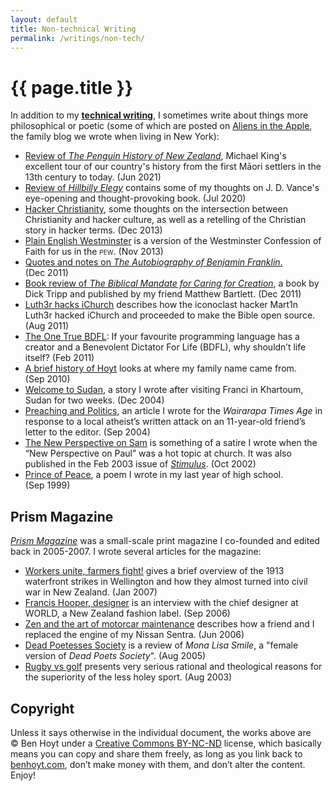 ```yaml
---
layout: default
title: Non-technical Writing
permalink: /writings/non-tech/
---
```

# {{ page.title }}

In addition to my [**technical writing**](/writings/), I sometimes write about things more philosophical or poetic (some of which are posted on [Aliens in the Apple](https://aliensintheapple.com/), the family blog we wrote when living in New York):

* [Review of *The Penguin History of New Zealand*](/writings/nz-history/), Michael King's excellent tour of our country's history from the first Māori settlers in the 13th century to today. (Jun&nbsp;2021)
* [Review of *Hillbilly Elegy*](/writings/hillbilly-elegy/) contains some of my thoughts on J.&nbsp;D.&nbsp;Vance's eye-opening and thought-provoking book. (Jul&nbsp;2020)
* [Hacker Christianity](https://aliensintheapple.com/2013/12/22/hacker-christianity/), some thoughts on the intersection between Christianity and hacker culture, as well as a retelling of the Christian story in hacker terms. (Dec&nbsp;2013)
* [Plain English Westminster](/writings/pew/) is a version of the Westminster Confession of Faith for us in the <span class="smallcaps">pew</span>. (Nov&nbsp;2013)
* [Quotes and notes on *The Autobiography of Benjamin Franklin*.](https://aliensintheapple.com/2011/12/23/the-autobiography-of-benjamin-franklin/) (Dec&nbsp;2011)
* [Book review of *The Biblical Mandate for Caring for Creation*](https://aliensintheapple.com/2011/12/02/caring-for-creation/), a book by Dick Tripp and published by my friend Matthew Bartlett. (Dec&nbsp;2011)
* [Luth3r hacks iChurch](https://aliensintheapple.com/2011/08/30/luth3r-hacks-ichurch-makes-bible-open-source/) describes how the iconoclast hacker Mart1n Luth3r hacked iChurch and proceeded to make the Bible open source. (Aug&nbsp;2011)
* [The One True BDFL](https://aliensintheapple.com/2011/02/14/the-one-true-bdfl/): If your favourite programming language has a creator and a Benevolent Dictator For Life (BDFL), why shouldn&rsquo;t life itself? (Feb&nbsp;2011)
* [A brief history of Hoyt](https://aliensintheapple.com/2010/09/08/a-brief-history-of-hoyt/) looks at where my family name came from. (Sep&nbsp;2010)
* [Welcome to Sudan](/writings/welcome-to-sudan/), a story I wrote after visiting Franci in Khartoum, Sudan for two weeks. (Dec&nbsp;2004)
* [Preaching and Politics](/writings/preaching-and-politics/), an article I wrote for the *Wairarapa Times Age* in response to a local atheist&rsquo;s written attack on an 11-year-old friend&rsquo;s letter to the editor. (Sep&nbsp;2004)
* [The New Perspective on Sam](/prism-magazine/articles/npsam.html) is something of a satire I wrote when the &ldquo;New Perspective on Paul&rdquo; was a hot topic at church. It was also published in the Feb&nbsp;2003 issue of [*Stimulus*](http://www.laidlaw.ac.nz/stimulus). (Oct&nbsp;2002)
* [Prince of Peace](/writings/prince-of-peace/), a poem I wrote in my last year of high school. (Sep&nbsp;1999)


## Prism Magazine

[*Prism Magazine*](/prism-magazine/) was a small-scale print magazine I co-founded and edited back in 2005-2007. I wrote several articles for the magazine:

* [Workers unite, farmers fight!](/prism-magazine/issue5/history1.html) gives a brief overview of the 1913 waterfront strikes in Wellington and how they almost turned into civil war in New Zealand. (Jan&nbsp;2007)
* [Francis Hooper, designer](/prism-magazine/issue4/work.html) is an interview with the chief designer at WORLD, a New Zealand fashion label. (Sep&nbsp;2006)
* [Zen and the art of motorcar maintenance](/prism-magazine/issue3/wheels.html) describes how a friend and I replaced the engine of my Nissan Sentra. (Jun&nbsp;2006)
* [Dead Poetesses Society](/prism-magazine/issue1/movies.html) is a review of *Mona Lisa Smile*, a "female version of *Dead Poets Society*". (Aug&nbsp;2005)
* [Rugby vs golf](/prism-magazine/issue2/satire.html) presents very serious rational and theological reasons for the superiority of the less holey sport. (Aug&nbsp;2003)


## Copyright

Unless it says otherwise in the individual document, the works above are &copy;&nbsp;Ben&nbsp;Hoyt under a [Creative Commons BY-NC-ND](http://creativecommons.org/licenses/by-nc-nd/3.0/) license, which basically means you can copy and share them freely, as long as you link back to [benhoyt.com](https://benhoyt.com/), don&rsquo;t make money with them, and don&rsquo;t alter the content. Enjoy!
